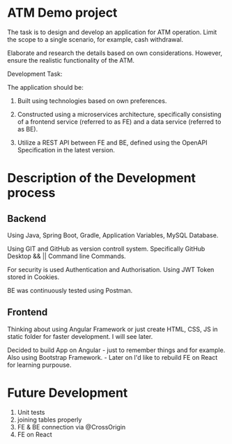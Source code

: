 # ATM Demo project

The task is to design and develop an application for ATM operation. Limit the scope to a single scenario, for example, cash withdrawal.

Elaborate and research the details based on own considerations. However, ensure the realistic functionality of the ATM.

Development Task:

The application should be:

1) Built using technologies based on own preferences.

2) Constructed using a microservices architecture, specifically consisting of a frontend service (referred to as FE) and a data service (referred to as BE).

3) Utilize a REST API between FE and BE, defined using the OpenAPI Specification in the latest version.

# Description of the Development process

## Backend 

Using Java, Spring Boot, Gradle, Application Variables, MySQL Database.

Using GIT and GitHub as version controll system. Specifically GitHub Desktop && || Command line Commands. 

For security is used Authentication and Authorisation. Using JWT Token stored in Cookies. 

BE was continuously tested using Postman.

## Frontend

Thinking about using Angular Framework or just create HTML, CSS, JS in static folder for faster development. I will see later. 

Decided to build App on Angular - just to remember things and for example. Also using Bootstrap Framework. - Later on I'd like to rebuild FE on React for learning purpouse. 

# Future Development

1) Unit tests
2) joining tables properly
3) FE & BE connection via @CrossOrigin
4) FE on React
